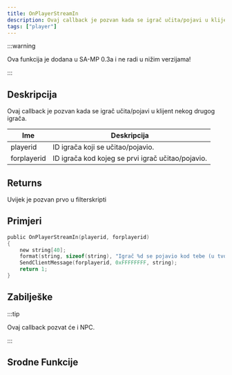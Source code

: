 ```yaml
---
title: OnPlayerStreamIn
description: Ovaj callback je pozvan kada se igrač učita/pojavi u klijent nekog drugog igrača.
tags: ["player"]
---
```


:::warning

Ova funkcija je dodana u SA-MP 0.3a i ne radi u nižim verzijama!

:::

## Deskripcija

Ovaj callback je pozvan kada se igrač učita/pojavi u klijent nekog drugog igrača.

| Ime         | Deskripcija                                       |
| ----------- | ------------------------------------------------- |
| playerid    | ID igrača koji se učitao/pojavio.                 |
| forplayerid | ID igrača kod kojeg se prvi igrač učitao/pojavio. |

## Returns

Uvijek je pozvan prvo u filterskripti

## Primjeri

```c
public OnPlayerStreamIn(playerid, forplayerid)
{
    new string[40];
    format(string, sizeof(string), "Igrač %d se pojavio kod tebe (u tvom klijentu).", playerid);
    SendClientMessage(forplayerid, 0xFFFFFFFF, string);
    return 1;
}
```

## Zabilješke

:::tip

Ovaj callback pozvat će i NPC.

:::

## Srodne Funkcije
